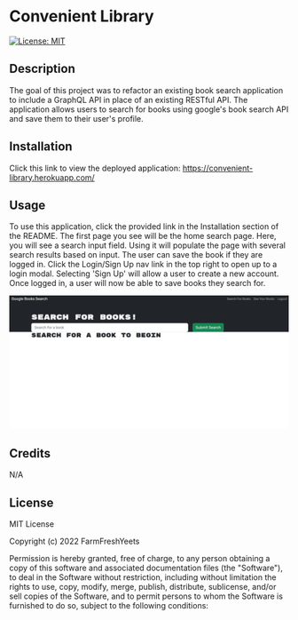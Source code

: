 # Convenient Library
[![License: MIT](https://img.shields.io/badge/License-MIT-yellow.svg)](https://opensource.org/licenses/MIT)
## Description 
The goal of this project was to refactor an existing book search application to include a GraphQL API in place of an existing RESTful API. The application allows users to search for books using google's book search API and save them to their user's profile.

## Installation
Click this link to view the deployed application: https://convenient-library.herokuapp.com/

## Usage
To use this application, click the provided link in the Installation section of the README. The first page you see will be the home search page. Here, you will see a search input field. Using it will populate the page with several search results based on input. The user can save the book if they are logged in. Click the Login/Sign Up nav link in the top right to open up to a login modal. Selecting 'Sign Up' will allow a user to create a new account. Once logged in, a user will now be able to save books they search for.

![Home Page](/client/public/Screenshot%20(48).png)


## Credits
N/A

## License
MIT License

Copyright (c) 2022 FarmFreshYeets

Permission is hereby granted, free of charge, to any person obtaining a copy
of this software and associated documentation files (the "Software"), to deal
in the Software without restriction, including without limitation the rights
to use, copy, modify, merge, publish, distribute, sublicense, and/or sell
copies of the Software, and to permit persons to whom the Software is
furnished to do so, subject to the following conditions:
